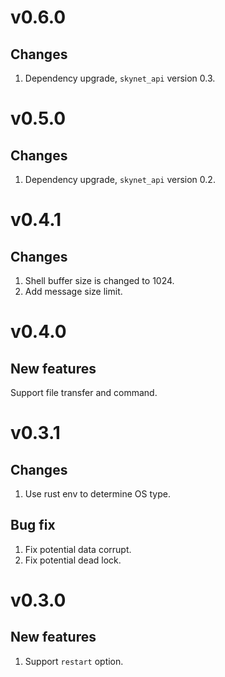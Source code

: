 # v0.6.0
## Changes
1. Dependency upgrade, `skynet_api` version 0.3.

# v0.5.0
## Changes
1. Dependency upgrade, `skynet_api` version 0.2.

# v0.4.1
## Changes
1. Shell buffer size is changed to 1024.
2. Add message size limit.

# v0.4.0
## New features
Support file transfer and command.

# v0.3.1
## Changes
1. Use rust env to determine OS type.

## Bug fix
1. Fix potential data corrupt.
2. Fix potential dead lock.

# v0.3.0 
## New features
1. Support `restart` option.